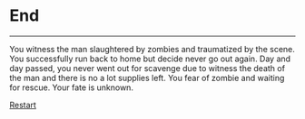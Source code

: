 # End 
---
You witness the man slaughtered by zombies and traumatized by the scene. You successfully run back to home but decide never go out again. Day and day passed, you never went out for scavenge due to witness the death of the man and there is no a lot supplies left. You fear of zombie and waiting for rescue. Your fate is unknown. 

[Restart](../home.md)